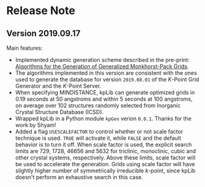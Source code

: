 # Release Note

## Version 2019.09.17
Main features:
* Implemented dynamic generation scheme described in the pre-print: [Algorithms for the Generation of Generalized Monkhorst-Pack Grids](https://arxiv.org/abs/1907.13610).
* The algorithms implemented in this version are consistent with the ones used to generate the database for version `2019.08.01` of the *K*-Point Grid Generator and the *K*-Point Server.
* When specifying MINDISTANCE, kpLib can generate optimized grids in 0.19 seconds at 50 angstroms and within 5 seconds at 100 angstroms, on average over 102 structures randomly selected from Inorganic Crystal Structure Database (ICSD).
* Wrapped kpLib in a Python module `kpGen` verion `0.0.1`. Thanks for the work by Shyam!
* Added a flag `USESCALEFACTOR` to control whether or not scale factor technique is used. `TRUE` will activate it, while `FALSE` and the default behavior is to turn it off. When scale factor is used, the explicit search limits are 729, 1728, 46656 and 5632 for triclinic, monoclinic, cubic and other crystal systems, respectively. Above these limits, scale factor will be used to accelerate the generation. Grids using scale factor will have slightly higher number of symmetrically irreducible *k*-point, since kpLib doesn't perform an exhaustive search in this case.
